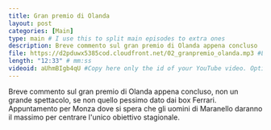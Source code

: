 ```yaml
---
title: Gran premio di Olanda
layout: post
categories: [Main]
type: main # I use this to split main episodes to extra ones
description: Breve commento sul gran premio di Olanda appena concluso
file: https://d2pduwx5385cod.cloudfront.net/02_granpremio_olanda.mp3 #Link to your .mp3 file
length: "12:33" # mm:ss
videoid: aUhmBIgb4qU #Copy here only the id of your YouTube video. Optional
---
```


Breve commento sul gran premio di Olanda appena concluso, non un grande spettacolo, se non quello pessimo dato dai box Ferrari.
Appuntamento per Monza dove si spera che gli uomini di Maranello daranno il massimo per centrare l'unico obiettivo stagionale.

